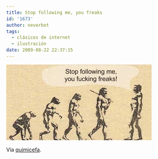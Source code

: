 ```yaml
---
title: Stop following me, you freaks
id: '1673'
author: neverbot
tags:
  - clásicos de internet
  - ilustración
date: 2009-08-22 22:37:15
---
```


[![](./stop-following-me-you-freaks/Tel9GAC9Noy9ivb8awO5RuC9o1_400.jpg)](http://quimicefa.tumblr.com/post/127136805)

Vía [quimicefa](http://quimicefa.tumblr.com/post/127136805).